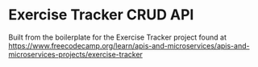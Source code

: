 # Exercise Tracker CRUD API

Built from the boilerplate for the Exercise Tracker project found at https://www.freecodecamp.org/learn/apis-and-microservices/apis-and-microservices-projects/exercise-tracker